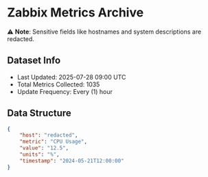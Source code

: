 # Zabbix Metrics Archive

⚠️ **Note**: Sensitive fields like hostnames and system descriptions are redacted.

## Dataset Info
- Last Updated: 2025-07-28 09:00 UTC
- Total Metrics Collected: 1035
- Update Frequency: Every (1) hour

## Data Structure
```json
{
    "host": "redacted",
    "metric": "CPU Usage",
    "value": "12.5",
    "units": "%",
    "timestamp": "2024-05-21T12:00:00"
}
```
